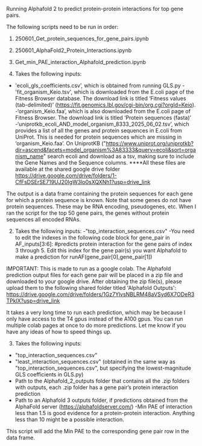 Running Alphafold 2 to predict protein-protein interactions for top gene pairs.

The following scripts need to be run in order:
1.	250601_Get_protein_sequences_for_gene_pairs.ipynb
2.	250601_AlphaFold2_Protein_Interactions.ipynb
3.	Get_min_PAE_interaction_Alphafold_prediction.ipynb


1. Takes the following inputs:
- 'ecoli_gls_coefficients.csv’, which is obtained from running GLS.py
-'fit_organism_Keio.tsv', which is downloaded from the E.coli page of the Fitness Browser database. The download link is titled ‘Fitness values (tab-delimited)’ (https://fit.genomics.lbl.gov/cgi-bin/org.cgi?orgId=Keio). 
-‘organism_Keio.faa’, which is also downloaded from the E.coli page of Fitness Browser. The download link is titled ‘Protein sequences (fasta)’
-‘uniprotkb_ecoli_AND_model_organism_8333_2025_06_02.tsv’, which provides a list of all the genes and protein sequences in E.coli from UniProt. This is needed for protein sequences which are missing in ‘organism_Keio.faa’. On UniprotKB ("https://www.uniprot.org/uniprotkb?dir=ascend&facets=model_organism%3A83333&query=ecoli&sort=organism_name" search ecoli and download as a tsv, making sure to include the Gene Names and the Sequence columns.
****All these files are available at the shared google drive folder https://drive.google.com/drive/folders/1-CfFsDSErSE719UJ20IgW3lo0sXQXNh1?usp=drive_link 

The output is a data frame containing the protein sequences for each gene for which a protein sequence is known. Note that some genes do not have protein sequences. These may be RNA encoding, pseudogenes, etc. When I ran the script for the top 50 gene pairs, the genes without protein sequences all encoded RNAs.

2. Takes the following inputs:
-"top_interaction_sequences.csv"
-You need to edit the indexes in the following code block 
for gene_pair in AF_inputs[3:6]:   #predicts protein interaction for the gene pairs of index 3 through 5. Edit this index for the gene pair(s) you want Alphafold to make a prediction for
     runAF(gene_pair[0],gene_pair[1])

IMPORTANT: This is made to run as a google colab. The Alphafold prediction output files for each gene pair will be placed in a zip file and downloaded to your google drive. After obtaining the zip file(s), please upload them to the following shared folder titled 'Alphafold Outputs': https://drive.google.com/drive/folders/1Gz7YlvsNBLRM48aVSyd6X7ODeR3TPklX?usp=drive_link

It takes a very long time to run each prediction, which may be because I only have access to the T4 gpus instead of the A100 gpus. You can run multiple colab pages at once to do more predictions. Let me know if you have any ideas of how to speed things up.

3. Takes the following inputs:
- "top_interaction_sequences.csv"
- "least_interaction_sequences.csv" (obtained in the same way as "top_interaction_sequences.csv", but specifying the lowest-magnitude GLS coefficients in GLS.py)
- Path to the Alphafold_2_outputs folder that contains all the .zip folders with outputs, each .zip folder has a gene pair’s protein interaction prediction
- Path to an Alphafold 3 outputs folder, if predictions obtained from the AlphaFold server (https://alphafoldserver.com/)
-Min PAE of interaction less than 1.5 is good evidence for a protein-protein interaction. Anything less than 10 might be a possible interaction.

This script will add the Min PAE to the corresponding gene pair row in the data frame. 
